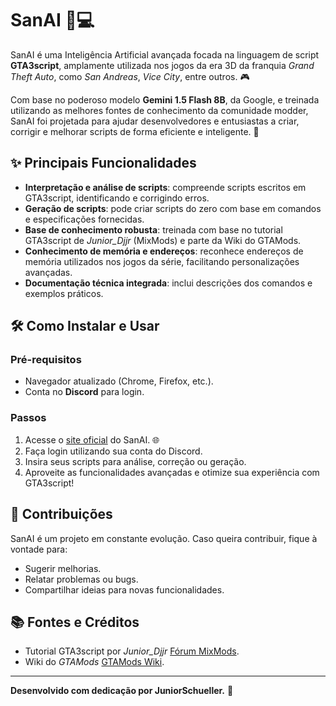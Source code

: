 # SanAI 🚗💻  
SanAI é uma Inteligência Artificial avançada focada na linguagem de script **GTA3script**, amplamente utilizada nos jogos da era 3D da franquia *Grand Theft Auto*, como *San Andreas*, *Vice City*, entre outros. 🎮

Com base no poderoso modelo **Gemini 1.5 Flash 8B**, da Google, e treinada utilizando as melhores fontes de conhecimento da comunidade modder, SanAI foi projetada para ajudar desenvolvedores e entusiastas a criar, corrigir e melhorar scripts de forma eficiente e inteligente. 🚀  

## ✨ **Principais Funcionalidades**  
- **Interpretação e análise de scripts**: compreende scripts escritos em GTA3script, identificando e corrigindo erros.  
- **Geração de scripts**: pode criar scripts do zero com base em comandos e especificações fornecidas.  
- **Base de conhecimento robusta**: treinada com base no tutorial GTA3script de *Junior_Djjr* (MixMods) e parte da Wiki do GTAMods.  
- **Conhecimento de memória e endereços**: reconhece endereços de memória utilizados nos jogos da série, facilitando personalizações avançadas.  
- **Documentação técnica integrada**: inclui descrições dos comandos e exemplos práticos.  

## 🛠️ **Como Instalar e Usar**  

### Pré-requisitos  
- Navegador atualizado (Chrome, Firefox, etc.).  
- Conta no **Discord** para login.  

### Passos  
1. Acesse o [site oficial](https://san-ai.vercel.app/) do SanAI. 🌐  
2. Faça login utilizando sua conta do Discord.  
3. Insira seus scripts para análise, correção ou geração.  
4. Aproveite as funcionalidades avançadas e otimize sua experiência com GTA3script!  

## 🤝 **Contribuições**  
SanAI é um projeto em constante evolução. Caso queira contribuir, fique à vontade para:  
- Sugerir melhorias.  
- Relatar problemas ou bugs.  
- Compartilhar ideias para novas funcionalidades.   

## 📚 **Fontes e Créditos**  
- Tutorial GTA3script por *Junior_Djjr* [Fórum MixMods](https://forum.mixmods.com.br/).  
- Wiki do *GTAMods* [GTAMods Wiki](https://gtamods.com/wiki/Main_Page).  

---

**Desenvolvido com dedicação por JuniorSchueller.** 🌟  

